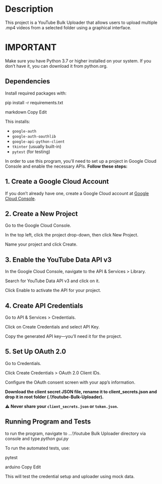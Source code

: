 # Description

This project is a YouTube Bulk Uploader that allows users to upload multiple .mp4 videos from a selected folder using a graphical interface.

# IMPORTANT

Make sure you have Python 3.7 or higher installed on your system. If you don’t have it, you can download it from python.org.

## Dependencies

Install required packages with:

pip install -r requirements.txt

markdown
Copy
Edit

This installs:
- `google-auth`
- `google-auth-oauthlib`
- `google-api-python-client`
- `tkinter` (usually built-in)
- `pytest` (for testing)

In order to use this program, you'll need to set up a project in Google Cloud Console and enable the necessary APIs. **Follow these steps:**

## 1. Create a Google Cloud Account

If you don’t already have one, create a Google Cloud account at [Google Cloud Console](https://console.cloud.google.com/).

## 2. Create a New Project

Go to the Google Cloud Console.

In the top left, click the project drop-down, then click New Project.

Name your project and click Create.

## 3. Enable the YouTube Data API v3

In the Google Cloud Console, navigate to the API & Services > Library.

Search for YouTube Data API v3 and click on it.

Click Enable to activate the API for your project.

## 4. Create API Credentials

Go to API & Services > Credentials.

Click on Create Credentials and select API Key.

Copy the generated API key—you’ll need it for the project.

## 5. Set Up OAuth 2.0 

Go to Credentials.

Click Create Credentials > OAuth 2.0 Client IDs.

Configure the OAuth consent screen with your app’s information.

**Download the client secret JSON file, rename it to client_secrets.json and drop it in root folder (.\Youtube-Bulk-Uploader).**

⚠️ **Never share your `client_secrets.json` or `token.json`.**


## Running Program and Tests

to run the program, navigate to ...\Youtube Bulk Uploader directory via console and type _python gui.py_

To run the automated tests, use:

pytest

arduino
Copy
Edit

This will test the credential setup and uploader using mock data.


